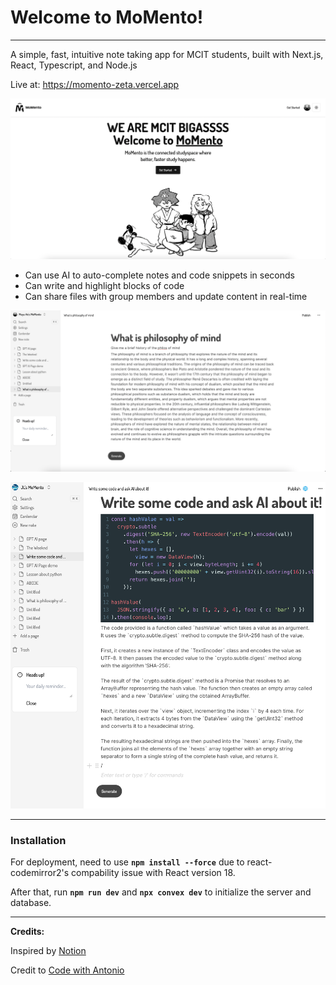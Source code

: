 # **Welcome to MoMento!**
___
A simple, fast, intuitive note taking app for MCIT students, built with Next.js, React, Typescript, and Node.js

Live at: https://momento-zeta.vercel.app

![image](assets/landing.png)

-   Can use AI to auto-complete notes and code snippets in seconds
-   Can write and highlight blocks of code
-   Can share files with group members and update content in real-time


![image](assets/document-page.png)

![image](assets/code.png)
___
### Installation

For deployment, need to use **```npm install --force```** due to react-codemirror2's compability issue with React version 18.

After that, run **```npm run dev```** and **```npx convex dev```** to initialize the server and database.

___
**Credits:**

Inspired by [Notion](https://www.notion.so/)

Credit to [Code with Antonio](https://www.codewithantonio.com/)
